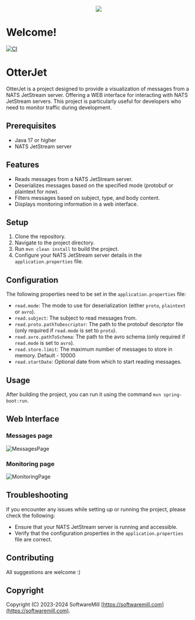 <p align="center">
    <img src="docs/images/otterjet-logo.png?raw=true"/>
</p>

# Welcome!

[![CI](https://github.com/softwaremill/otterJet/workflows/CI/badge.svg)](https://github.com/softwaremill/otterJet/actions?query=workflow%3A%22CI%22)

# OtterJet

OtterJet is a project designed to provide a visualization of messages from a NATS JetStream server. Offering a WEB interface for interacting with NATS JetStream servers.
This project is particularly useful for developers who need to monitor traffic during development.

## Prerequisites

- Java 17 or higher
- NATS JetStream server

## Features

- Reads messages from a NATS JetStream server.
- Deserializes messages based on the specified mode (protobuf or plaintext for now).
- Filters messages based on subject, type, and body content.
- Displays monitoring information in a web interface.

## Setup

1. Clone the repository.
2. Navigate to the project directory.
3. Run `mvn clean install` to build the project.
4. Configure your NATS JetStream server details in the `application.properties` file.

## Configuration

The following properties need to be set in the `application.properties` file:

- `read.mode`: The mode to use for deserialization (either `proto`, `plaintext` or `avro`).
- `read.subject`: The subject to read messages from.
- `read.proto.pathToDescriptor`: The path to the protobuf descriptor file (only required if `read.mode` is set to `proto`).
- `read.avro.pathToSchema`: The path to the avro schema (only required if `read.mode` is set to `avro`).
- `read.store.limit`: The maximum number of messages to store in memory. Default - 10000
- `read.startDate`: Optional date from which to start reading messages.

## Usage

After building the project, you can run it using the command `mvn spring-boot:run`.

## Web Interface

### Messages page
![MessagesPage](docs/images/messages-page.png)

### Monitoring page
![MonitoringPage](docs/images/monitoring-page.png)

## Troubleshooting

If you encounter any issues while setting up or running the project, please check the following:

- Ensure that your NATS JetStream server is running and accessible.
- Verify that the configuration properties in the `application.properties` file are correct.

## Contributing

All suggestions are welcome :)

## Copyright

Copyright (C) 2023-2024 SoftwareMill [https://softwaremill.com](https://softwaremill.com).